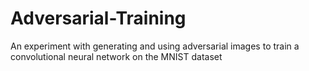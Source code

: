 # Adversarial-Training
An experiment with generating and using adversarial images to train a convolutional neural network on the MNIST dataset
